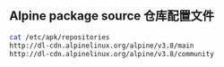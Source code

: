 ## Alpine package source 仓库配置文件
``` bash
cat /etc/apk/repositories 
http://dl-cdn.alpinelinux.org/alpine/v3.8/main
http://dl-cdn.alpinelinux.org/alpine/v3.8/community
```
